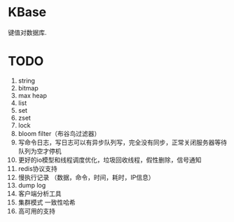 # KBase
键值对数据库.


# TODO
1. string
2. bitmap
3. max heap
4. list
5. set
6. zset
7. lock
8. bloom filter（布谷鸟过滤器）
9. 写命令日志，写日志可以有异步队列写，完全没有同步，正常关闭服务器等待队列为空才停机
10. 更好的io模型和线程调度优化，垃圾回收线程，假性删除，信号通知
11. redis协议支持
12. 慢执行记录 （数据，命令，时间，耗时，IP信息）
13. dump log
14. 客户端分析工具
15. 集群模式 一致性哈希
16. 高可用的支持